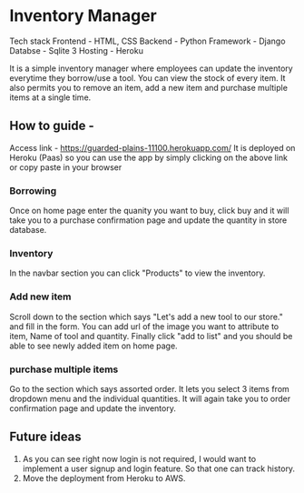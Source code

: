 # Inventory Manager 

Tech stack 
Frontend - HTML, CSS
Backend - Python
Framework - Django
Databse - Sqlite 3
Hosting - Heroku

It is a simple inventory manager where employees can update the inventory everytime they borrow/use a tool. You can view the stock of every item. It also
permits you to remove an item, add a new item and purchase multiple items at a single time.

## How to guide -

Access link - https://guarded-plains-11100.herokuapp.com/
It is deployed on Heroku (Paas) so you can use the app by simply clicking on the above link or copy paste in your
browser

### Borrowing 
Once on home page enter the quanity you want to buy, click buy and it will take you to a purchase confirmation page
and update the quantity in store database.

### Inventory
In the navbar section you can click "Products" to view the inventory.

### Add new item
Scroll down to the section which says "Let's add a new tool to our store." and fill in the form. You can add url of
the image you want to attribute to item, Name of tool and quantity. Finally click "add to list" and you should be able 
to see newly added item on home page.


### purchase multiple items
Go to the section which says assorted order. It lets you select 3 items from dropdown menu and the individual quantities.
It will again take you to order confirmation page and update the inventory.


## Future ideas
1. As you can see right now login is not required, I would want to implement a user signup and login feature. So that one 
can track history.
2. Move the deployment from Heroku to AWS.

